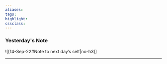 ```yaml
---
aliases:  
tags:
highlight:  
cssclass:
---
```


### Yesterday's Note
 ![[14-Sep-22#Note to next day’s self|no-h3]]

--- 

